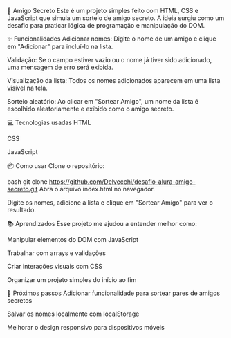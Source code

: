 🎁 Amigo Secreto
Este é um projeto simples feito com HTML, CSS e JavaScript que simula um sorteio de amigo secreto. A ideia surgiu como um desafio para praticar lógica de programação e manipulação do DOM.

✨ Funcionalidades
Adicionar nomes: Digite o nome de um amigo e clique em "Adicionar" para incluí-lo na lista.

Validação: Se o campo estiver vazio ou o nome já tiver sido adicionado, uma mensagem de erro será exibida.

Visualização da lista: Todos os nomes adicionados aparecem em uma lista visível na tela.

Sorteio aleatório: Ao clicar em "Sortear Amigo", um nome da lista é escolhido aleatoriamente e exibido como o amigo secreto.

💻 Tecnologias usadas
HTML

CSS

JavaScript

📦 Como usar
Clone o repositório:

bash
git clone https://github.com/Delvecchi/desafio-alura-amigo-secreto.git
Abra o arquivo index.html no navegador.

Digite os nomes, adicione à lista e clique em "Sortear Amigo" para ver o resultado.

📚 Aprendizados
Esse projeto me ajudou a entender melhor como:

Manipular elementos do DOM com JavaScript

Trabalhar com arrays e validações

Criar interações visuais com CSS

Organizar um projeto simples do início ao fim

🚀 Próximos passos
Adicionar funcionalidade para sortear pares de amigos secretos

Salvar os nomes localmente com localStorage

Melhorar o design responsivo para dispositivos móveis

